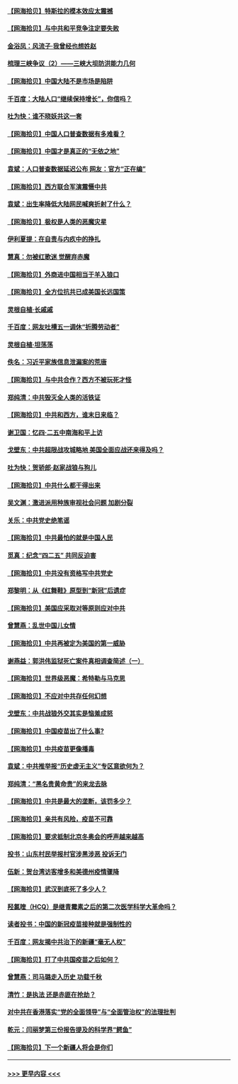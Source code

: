 #### [【网海拾贝】特斯拉的模本效应太震撼](../pages/nsc993/n12925626.md?t=05081201) 
#### [【网海拾贝】与中共和平竞争注定要失败](../pages/nsc993/n12923326.md?t=05081201) 
#### [金浴凤：风流子‧我曾经也想姓赵](../pages/nsc993/n12920911.md?t=05081201) 
#### [梳理三峡争议（2）——三峡大坝防洪能力几何](../pages/nsc993/n12920173.md?t=05081201) 
#### [【网海拾贝】中国大陆不是市场是陷阱](../pages/nsc993/n12920143.md?t=05081201) 
#### [千百度：大陆人口“继续保持增长”，你信吗？](../pages/nsc993/n12918946.md?t=05081201) 
#### [吐为快：谁不晓妖共这一套](../pages/nsc993/n12918941.md?t=05081201) 
#### [【网海拾贝】中国人口普查数据有多难看？](../pages/nsc993/n12917822.md?t=05081201) 
#### [【网海拾贝】中国才是真正的“无依之地”](../pages/nsc993/n12915845.md?t=05081201) 
#### [袁斌：人口普查数据延迟公布 网友：官方“正在编”](../pages/nsc993/n12915748.md?t=05081201) 
#### [【网海拾贝】西方联合军演震慑中共](../pages/nsc993/n12913466.md?t=05081201) 
#### [袁斌：出生率降低大陆网民喊爽折射了什么？](../pages/nsc993/n12913365.md?t=05081201) 
#### [【网海拾贝】极权是人类的恶魔灾星](../pages/nsc993/n12910697.md?t=05081201) 
#### [伊利夏提：在自责与内疚中的挣扎](../pages/nsc993/n12910493.md?t=05081201) 
#### [慧真：勿被红歌迷 觉醒弃赤魔](../pages/nsc993/n12910485.md?t=05081201) 
#### [【网海拾贝】外商进中国相当于羊入狼口](../pages/nsc993/n12908274.md?t=05081201) 
#### [【网海拾贝】全方位抗共已成美国长远国策](../pages/nsc993/n12906878.md?t=05081201) 
#### [灵根自植‧长戚戚](../pages/nsc993/n12905585.md?t=05081201) 
#### [千百度：网友吐槽五一调休“折腾劳动者”](../pages/nsc993/n12905934.md?t=05081201) 
#### [灵根自植‧坦荡荡](../pages/nsc993/n12905562.md?t=05081201) 
#### [佚名：习近平家族信息泄漏案的荒唐](../pages/nsc993/n12904705.md?t=05081201) 
#### [【网海拾贝】与中共合作？西方不被玩死才怪](../pages/nsc993/n12903873.md?t=05081201) 
#### [郑纯清：中共毁灭全人类的活铁证](../pages/nsc993/n12903785.md?t=05081201) 
#### [【网海拾贝】中共和西方，谁末日来临？](../pages/nsc993/n12903482.md?t=05081201) 
#### [谢卫国：忆四‧二五中南海和平上访](../pages/nsc993/n12902192.md?t=05081201) 
#### [戈壁东：中共超限战攻城略地 美国全面应战还来得及吗？](../pages/nsc993/n12902297.md?t=05081201) 
#### [吐为快：贺骄郎‧赵家战狼与狗儿](../pages/nsc993/n12902280.md?t=05081201) 
#### [【网海拾贝】中共什么都干得出来](../pages/nsc993/n12897500.md?t=05081201) 
#### [吴文渊：激进派用种族审视社会问题 加剧分裂](../pages/nsc993/n12893881.md?t=05081201) 
#### [关乐：中共党史绝笔谣](../pages/nsc993/n12897270.md?t=05081201) 
#### [【网海拾贝】中共最怕的就是中国人民](../pages/nsc993/n12894705.md?t=05081201) 
#### [觅真：纪念“四二五” 共同反迫害](../pages/nsc993/n12894553.md?t=05081201) 
#### [【网海拾贝】中共没有资格写中共党史](../pages/nsc993/n12892231.md?t=05081201) 
#### [郑黎明：从《红舞鞋》原型到“新冠”后遗症](../pages/nsc993/n12890469.md?t=05081201) 
#### [【网海拾贝】美国应采取对等原则应对中共](../pages/nsc993/n12889176.md?t=05081201) 
#### [曾慧燕：乱世中国儿女情](../pages/nsc993/n12887931.md?t=05081201) 
#### [【网海拾贝】中共再被定为美国的第一威胁](../pages/nsc993/n12887580.md?t=05081201) 
#### [谢燕益：郭洪伟监狱死亡案件真相调查简述（一）](../pages/nsc993/n12885648.md?t=05081201) 
#### [【网海拾贝】世界级恶魔：希特勒与马克思](../pages/nsc993/n12884062.md?t=05081201) 
#### [【网海拾贝】不应对中共存任何幻想](../pages/nsc993/n12881460.md?t=05081201) 
#### [戈壁东：中共战狼外交其实是恼羞成怒](../pages/nsc993/n12880392.md?t=05081201) 
#### [【网海拾贝】中国疫苗出了什么事?](../pages/nsc993/n12879124.md?t=05081201) 
#### [【网海拾贝】中共疫苗更像播毒](../pages/nsc993/n12876631.md?t=05081201) 
#### [袁斌：中共推举报“历史虚无主义”专区意欲何为？](../pages/nsc993/n12876530.md?t=05081201) 
#### [郑纯清：“黑名贵黄命贵”的来龙去脉](../pages/nsc993/n12875589.md?t=05081201) 
#### [【网海拾贝】中共是最大的垄断，该罚多少？](../pages/nsc993/n12874006.md?t=05081201) 
#### [【网海拾贝】亲共有风险，疫苗不可靠](../pages/nsc993/n12872224.md?t=05081201) 
#### [【网海拾贝】要求抵制北京冬奥会的呼声越来越高](../pages/nsc993/n12868962.md?t=05081201) 
#### [投书：山东村民举报村官涉黑涉恶 投诉无门](../pages/nsc993/n12869726.md?t=05081201) 
#### [伍新：贺台湾访客增多和美德州疫情骤降](../pages/nsc993/n12865651.md?t=05081201) 
#### [【网海拾贝】武汉到底死了多少人？](../pages/nsc993/n12863707.md?t=05081201) 
#### [羟氯喹（HCQ）是继青霉素之后的第二次医学科学大革命吗？](../pages/nsc993/n12638564.md?t=05081201) 
#### [读者投书：中国的新冠疫苗接种就是强制性的](../pages/nsc993/n12859932.md?t=05081201) 
#### [千百度：网友揭中共治下的新疆“毫无人权”](../pages/nsc993/n12858385.md?t=05081201) 
#### [【网海拾贝】打了中共国疫苗之后如何？](../pages/nsc993/n12857866.md?t=05081201) 
#### [曾慧燕：司马璐走入历史 功载千秋](../pages/nsc993/n12856996.md?t=05081201) 
#### [清竹：是执法 还是赤匪在抢劫？](../pages/nsc993/n12856952.md?t=05081201) 
#### [对中共在香港落实“党的全面领导”与“全面管治权”的法理批判](../pages/nsc993/n12856929.md?t=05081201) 
#### [乾元：闫丽梦第三份报告提及的科学界“鳄鱼”](../pages/nsc993/n12855985.md?t=05081201) 
#### [【网海拾贝】下一个新疆人将会是你们](../pages/nsc993/n12855864.md?t=05081201) 

----
#### [ >>> 更早内容 <<< ](../indexes/nsc993-earlier.md)
